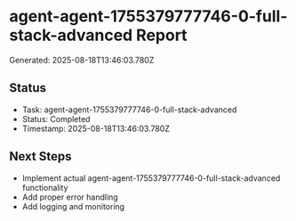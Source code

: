 # agent-agent-1755379777746-0-full-stack-advanced Report

Generated: 2025-08-18T13:46:03.780Z

## Status
- Task: agent-agent-1755379777746-0-full-stack-advanced
- Status: Completed
- Timestamp: 2025-08-18T13:46:03.780Z

## Next Steps
- Implement actual agent-agent-1755379777746-0-full-stack-advanced functionality
- Add proper error handling
- Add logging and monitoring
